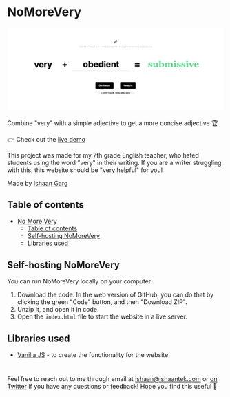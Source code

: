 # NoMoreVery

![Preview](preview-img.png)
<br>
<br>
Combine "very" with a simple adjective to get a more concise adjective 🏆

👉 Check out the [live demo](https://no-more-very.ishaantek.com)

This project was made for my 7th grade English teacher, who hated students using the word "very" in their writing. If you are a writer struggling with this, this website should be "very helpful" for you!

Made by [Ishaan Garg](https://twitter.com/ishaantek)

[comment]: <> (Product Hunt)

## Table of contents
- [No More Very](#NoMoreVery)
  - [Table of contents](#table-of-contents)
  - [Self-hosting NoMoreVery](#self-hosting-nomorevery)
  - [Libraries used](#libraries-used)

## Self-hosting NoMoreVery
You can run NoMoreVery locally on your computer.

1. Download the code. In the web version of GitHub, you can do that by clicking the green "Code" button, and then "Download ZIP".
2. Unzip it, and open it in code.
3. Open the `index.html` file to start the website in a live server.

## Libraries used

- [Vanilla JS](http://vanilla-js.com/) - to create the functionality for the website.
#

Feel free to reach out to me through email at ishaan@ishaantek.com or [on Twitter](https://twitter.com/ishaantek) if you have any questions or feedback! Hope you find this useful 💙
